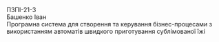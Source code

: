 ПЗПІ-21-3 <br> Башенко Іван <br> Програмна система для створення та керування бізнес-процесами з використанням автоматів швидкого приготування сублімованої їжі
